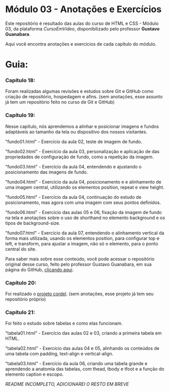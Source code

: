 # Módulo 03 - Anotações e Exercícios
 
 Este repositório é resultado das aulas do curso de HTML e CSS - Módulo 03, da plataforma _CursoEmVídeo_, disponibilizado pelo professor **Gustavo Guanabara**.
 
 Aqui você encontra anotações e exercícios de cada capítulo do módulo.
 
 # Guia:
 ### Capítulo 18:
 
 Foram realizadas algumas revisões e estudos sobre Git e GitHub como criação de repositório, hospedagem e afins.
 (sem anotações, esse assunto já tem um repositório feito no curso de Git e GitHub)
 
 ### Capítulo 19:
 
 Nesse capítulo, nós aprendemos a alinhar e posicionar imagens e fundos adaptáveis ao tamanho da tela ou dispositivo dos nossos visitantes.
 
 "fundo01.html" - Exercício da aula 02, teste de imagem de fundo.
 
 "fundo02.html" - Exercício da aula 03, personalização e aplicação de das propriedades de configuração de fundo, como a repetição da imagem.
 
 "fundo03.html" - Exercício da aula 04, entendendo e ajustando o posicionamento das imagens de fundo.
 
 "fundo04.html" - Exercício da aula 04, posicionamento e e alinhamento de uma imagem central, utilizando os elementos position, repeat e view height.
 
 "fundo05.html" - Exercício da aula 04, continuação do estudo de posicionamento, mas agora com uma imagem com seus pontos definidos.
 
 "fundo06.html" - Exercício das aulas 05 e 06, fixação da imagem de fundo na tela e anotações sobre o uso de shorthand no elemento background e os tipos de background-size.
 
 "fundo07.html" - Exercício da aula 07, entendendo o alinhamento vertical da forma mais utilizada, usando os elementos position, para configurar top e left, e transform, para ajustar a imagem, não só o elemento, para o ponto central do site.
 
 
 Para saber mais sobre esse conteúdo, você pode acessar o repositório original desse curso, feito pelo professor Gustavo Guanabara, em sua página do GitHub, [clicando aqui](https://github.com/gustavoguanabara/html-css).
 
 ### Capítulo 20:
 
 Foi realizado o [projeto cordel](https://github.com/nataliegcabral/projeto-cordel).
 (sem anotações, esse projeto já tem seu repositório próprio)
 
 ### Capítulo 21:
 
 Foi feito o estudo sobre tabelas e como elas funcionam.
 
 "tabela01.html" - Exercício das aulas 02 e 03, criando a primeira tabela em HTML.
 
 "tabela02.html" - Exercício das aulas 04 e 05, alinhando os conteúdos de uma tabela com padding, text-align e vertical-align.
 
 "tabela03.html" - Exercício da aula 06, criando uma tabela grande e aprendendo a anatomia das tabelas, com thead, tbody e tfoot e a função do elemento caption e escopo.
 
 *README INCOMPLETO, ADICIONAREI O RESTO EM BREVE*
 
 
 
 
